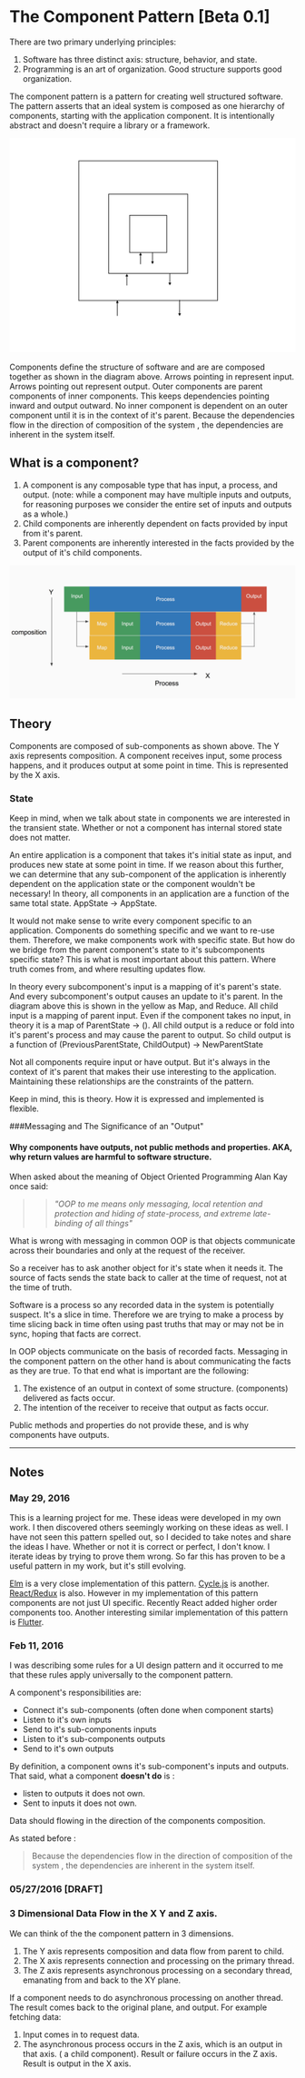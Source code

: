 # The Component Pattern [Beta 0.1]
 There are two primary underlying principles:

1. Software has three distinct axis: structure, behavior, and state.
2. Programming is an art of organization. Good structure supports good organization.

The component pattern is a pattern for creating well structured software. The pattern asserts that an ideal system is composed as one hierarchy of components, starting with the application component. It is intentionally abstract and doesn't require a library or a framework.

 



![](../resources/images/ComponentPattern.jpg)



 Components define the structure of software and are are composed together as shown in the diagram above. Arrows pointing in represent input. Arrows pointing out represent output. Outer components are parent components of inner components. This keeps dependencies pointing inward and output outward.  No inner component is dependent on an outer component until it is in the context of it's parent. Because the dependencies flow in the direction of composition of the system , the dependencies are inherent in the system itself.
 
## What is a component?
1. A component is any composable type that has input, a process, and output. (note: while a component may have multiple inputs and outputs, for reasoning purposes we consider the entire set of inputs and outputs as a whole.)
2. Child components are inherently dependent on facts provided by input from it's parent.
3. Parent components are inherently interested in the facts provided by the output of it's child components.


 ![](../resources/images/Composition2.png)

## Theory
Components are composed of sub-components as shown above. The Y axis represents composition. A component receives input, some process happens, and it produces output at some point in time. This is represented by the X axis.

### State

Keep in mind, when we talk about state in components we are interested in the transient state. Whether or not a component has internal stored state does not matter.

An entire application is a component that takes it's initial state as input, and produces new state at some point in time. If we reason about this further, we can determine that any sub-component of the application is inherently dependent on the application state or the component wouldn't be necessary! In theory, all components in an application are a function of the same total state. AppState -> AppState.

It would not make sense to write every component specific to an application. Components do something specific and we want to re-use them. Therefore, we make components work with  specific state. But how do we bridge from the parent component's state to it's subcomponents specific state? This is what is most important about this pattern. Where truth comes from, and where resulting updates flow.

In theory every subcomponent's input is a mapping of it's parent's state. And every subcomponent's output causes an update to it's parent. In the diagram above this is shown in the yellow as Map, and Reduce. All child input is a mapping of parent input. Even if the component takes no input, in theory it is a map of ParentState -> (). All child output is a reduce or fold into it's parent's process and may cause the parent to output. So child output is a function of (PreviousParentState, ChildOutput) -> NewParentState

Not all components require input or have output. But it's always in the context of it's parent  that makes their use interesting to the application. Maintaining these relationships are the constraints of the pattern.

Keep in mind, this is theory. How it is expressed and implemented is flexible.

###Messaging and The Significance of an "Output"

#### Why components have outputs, not public methods and properties. AKA, why return values are harmful to software structure.

When asked about the meaning of Object Oriented Programming Alan Kay once said: 

>> *"OOP to me means only messaging, local retention and protection and
 hiding of state-process, and extreme late-binding of all things"*
 
What is wrong with messaging in common OOP is that objects communicate across their boundaries and only at the request of the receiver. 

So a receiver has to ask another object for it's state when it needs it. The source of facts sends the state back to caller at the time of request, not at the time of truth.

Software is a process so any recorded data in the system is potentially suspect. It's a slice in time. Therefore we are trying to make a process by time slicing back in time often using past truths that may or may not be in sync, hoping that facts are correct.

In OOP objects communicate on the basis of recorded facts. Messaging in the component pattern on the other hand is about communicating the facts as they are true. To that end what is important are the following:

1. The existence of an output in context of some structure. (components) delivered as facts occur.
2. The intention of the receiver to receive that output as facts occur.

Public methods and properties do not provide these, and is why components have outputs.


---

## Notes

### May 29, 2016
This is a learning project for me.  These ideas were developed in my own work.  I then discovered others seemingly working on these ideas as well.  I have not seen this pattern spelled out, so I decided to take notes and share the ideas I have. Whether or not it is correct or perfect, I don't know. I iterate ideas by trying to prove them wrong. So far this has proven to be a useful pattern in my work, but it's still evolving.

[Elm](http://elm-lang.org) is a very close implementation of this pattern. [Cycle.js](http://cycle.js.org) is another. [React/Redux](https://facebook.github.io/react/index.html) is also. However in my implementation of this pattern components are not just UI specific. Recently React added higher order components too. Another interesting similar implementation of this pattern is [Flutter](https://flutter.io). 


### Feb 11, 2016

I was describing some rules for a UI design pattern and it occurred to me that these rules apply universally to the component pattern.

A component's responsibilities are: 

- Connect it's sub-components (often done when component starts)
- Listen to it's own inputs
- Send to it's sub-components inputs
- Listen to it's sub-components outputs
- Send to it's own outputs


By definition, a component owns it's sub-component's inputs and outputs. That said, what a component **doesn't do** is :
- listen to outputs it does not own.
- Sent to inputs it does not own.


Data should flowing in the direction of the components composition.

As stated before : 
> Because the dependencies flow in the direction of composition of the system , the dependencies are inherent in the system itself.

### 05/27/2016 [DRAFT]
### 3 Dimensional Data Flow in the X Y and Z axis.
We can think of the the component pattern in 3 dimensions. 

1. The Y axis represents composition and data flow from parent to child.
2. The X axis represents connection and processing on the primary thread. 
3. The Z axis represents asynchronous processing on a secondary thread, emanating from and back to the XY plane.


If a component needs to do asynchronous processing on another thread. The result comes back to the original plane, and output. For example fetching data:

1. Input comes in to request data.
2. The asynchronous process occurs in the Z axis, which is an output in that axis. ( a child component). Result or failure occurs in the Z axis. Result is output in the X axis.
